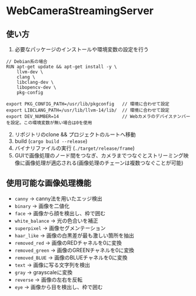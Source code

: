 # WebCameraStreamingServer

## 使い方
1. 必要なパッケージのインストールや環境変数の設定を行う
```
// Debian系の場合
RUN apt-get update && apt-get install -y \
	llvm-dev \
	clang \
	libclang-dev \
	libopencv-dev \
	pkg-config

export PKG_CONFIG_PATH=/usr/lib/pkgconfig   // 環境に合わせて設定
export LIBCLANG_PATH=/usr/lib/llvm-14/lib/  // 環境に合わせて設定
export DEV_NUMBER=14                        // Webカメラのデバイスナンバーを設定。この環境変数が無い場合は0を使用
```
2. リポジトリのclone && プロジェクトのルートへ移動
3. build (`cargo build --release`)
4. バイナリファイルの実行 (`./target/release/frame`)
5. GUIで画像処理のノード間をつなぎ、カメラまでつなぐとストリーミング映像に画像処理が適応される(画像処理のチェーンは複数つなぐことが可能)

## 使用可能な画像処理機能
* `canny` -> canny法を用いたエッジ検出
* `binary` -> 画像を二値化
* `face` -> 画像から顔を検出し、枠で囲む
* `white_balance` -> 光の色合いを補正
* `superpixel` -> 画像セグメンテーション
* `haar_like` -> 画像の白黒差が最も激しい箇所を抽出
* `removed_red` -> 画像のREDチャネルを0に変換
* `removed_green` -> 画像のGREENチャネルを0に変換
* `removed_BLUE` -> 画像のBLUEチャネルを0に変換
* `text` -> 画像に写る文字列を検出
* `gray` -> grayscaleに変換
* `reverse` -> 画像の左右を反転
* `eye` -> 画像から目を検出し、枠で囲む
